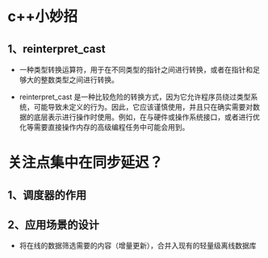 # **c++小妙招**
## 1、reinterpret_cast
* 一种类型转换运算符，用于在不同类型的指针之间进行转换，或者在指针和足够大的整数类型之间进行转换。

* reinterpret_cast 是一种比较危险的转换方式，因为它允许程序员绕过类型系统，可能导致未定义的行为。因此，它应该谨慎使用，并且只在确实需要对数据的底层表示进行操作时使用。例如，在与硬件或操作系统接口，或者进行优化等需要直接操作内存的高级编程任务中可能会用到。

# **关注点集中在同步延迟？**
## 1、调度器的作用
## 2、应用场景的设计

* 将在线的数据筛选需要的内容（增量更新），合并入现有的轻量级离线数据库